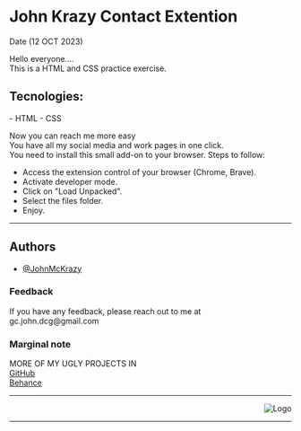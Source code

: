 <h1>John Krazy Contact Extention</h1>
Date (12 OCT 2023)
<br>

Hello everyone....
<br>
This is a HTML and CSS practice exercise.
<br>

<h2>Tecnologies:</h2>
-   HTML
-   CSS

Now you can reach me more easy<br>
You have all my social media and work pages in one click.
<br>
You need to install this small add-on to your browser.
Steps to follow:

-   Access the extension control of your browser (Chrome, Brave).
-   Activate developer mode.
-   Click on "Load Unpacked".
-   Select the files folder.
-   Enjoy.
<hr>

## Authors

-   [@JohnMcKrazy](https://github.com/JohnMcKrazy/)

### Feedback

<p>If you have any feedback, please reach out to me at gc.john.dcg@gmail.com</p>

### Marginal note

<p>MORE OF MY UGLY PROJECTS IN<br>
<a href="https://github.com/JohnMcKrazy">GitHub<a><br>
 <a href="https://www.behance.net/jg_john_design">Behance<a></p>
<hr>
<div align="right">

![Logo](https://i.ibb.co/Wv7LV2Q/JOHN-K-LOGO-NEGATIVO.png)

  </div>
  <hr>
